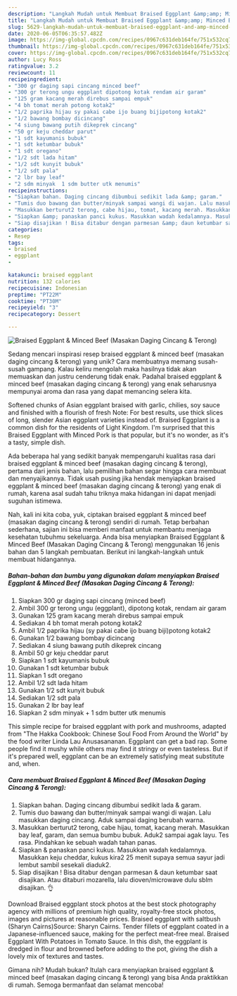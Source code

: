 ```yaml
---
description: "Langkah Mudah untuk Membuat Braised Eggplant &amp;amp; Minced Beef (Masakan Daging Cincang &amp;amp; Terong), Menggugah Selera"
title: "Langkah Mudah untuk Membuat Braised Eggplant &amp;amp; Minced Beef (Masakan Daging Cincang &amp;amp; Terong), Menggugah Selera"
slug: 5629-langkah-mudah-untuk-membuat-braised-eggplant-and-amp-minced-beef-masakan-daging-cincang-and-amp-terong-menggugah-selera
date: 2020-06-05T06:35:57.482Z
image: https://img-global.cpcdn.com/recipes/0967c631deb164fe/751x532cq70/braised-eggplant-minced-beef-masakan-daging-cincang-terong-foto-resep-utama.jpg
thumbnail: https://img-global.cpcdn.com/recipes/0967c631deb164fe/751x532cq70/braised-eggplant-minced-beef-masakan-daging-cincang-terong-foto-resep-utama.jpg
cover: https://img-global.cpcdn.com/recipes/0967c631deb164fe/751x532cq70/braised-eggplant-minced-beef-masakan-daging-cincang-terong-foto-resep-utama.jpg
author: Lucy Ross
ratingvalue: 3.2
reviewcount: 11
recipeingredient:
- "300 gr daging sapi cincang minced beef"
- "300 gr terong ungu eggplant dipotong kotak rendam air garam"
- "125 gram kacang merah direbus sampai empuk"
- "4 bh tomat merah potong kotak2"
- "1/2 paprika hijau sy pakai cabe ijo buang bijipotong kotak2"
- "1/2 bawang bombay dicincang"
- "4 siung bawang putih dikeprek cincang"
- "50 gr keju cheddar parut"
- "1 sdt kayumanis bubuk"
- "1 sdt ketumbar bubuk"
- "1 sdt oregano"
- "1/2 sdt lada hitam"
- "1/2 sdt kunyit bubuk"
- "1/2 sdt pala"
- "2 lbr bay leaf"
- "2 sdm minyak  1 sdm butter utk menumis"
recipeinstructions:
- "Siapkan bahan. Daging cincang dibumbui sedikit lada &amp; garam."
- "Tumis duo bawang dan butter/minyak sampai wangi di wajan. Lalu masukkan daging cincang. Aduk sampai daging berubah warna."
- "Masukkan berturut2 terong, cabe hijau, tomat, kacang merah. Masukkan bay leaf, garam, dan semua bumbu bubuk. Aduk2 sampai agak layu. Tes rasa. Pindahkan ke sebuah wadah tahan panas."
- "Siapkan &amp; panaskan panci kukus. Masukkan wadah kedalamnya. Masukkan keju cheddar, kukus kira2 25 menit supaya semua sayur jadi lembut sambil sesekali diaduk2."
- "Siap disajikan ! Bisa ditabur dengan parmesan &amp; daun ketumbar saat disajikan. Atau ditaburi mozarella, lalu dioven/microwave dulu sblm disajikan. 👌"
categories:
- Resep
tags:
- braised
- eggplant
- 

katakunci: braised eggplant  
nutrition: 132 calories
recipecuisine: Indonesian
preptime: "PT22M"
cooktime: "PT30M"
recipeyield: "3"
recipecategory: Dessert

---
```



![Braised Eggplant &amp; Minced Beef (Masakan Daging Cincang &amp; Terong)](https://img-global.cpcdn.com/recipes/0967c631deb164fe/751x532cq70/braised-eggplant-minced-beef-masakan-daging-cincang-terong-foto-resep-utama.jpg)

Sedang mencari inspirasi resep braised eggplant &amp; minced beef (masakan daging cincang &amp; terong) yang unik? Cara membuatnya memang susah-susah gampang. Kalau keliru mengolah maka hasilnya tidak akan memuaskan dan justru cenderung tidak enak. Padahal braised eggplant &amp; minced beef (masakan daging cincang &amp; terong) yang enak seharusnya mempunyai aroma dan rasa yang dapat memancing selera kita.

Softened chunks of Asian eggplant braised with garlic, chilies, soy sauce and finished with a flourish of fresh Note: For best results, use thick slices of long, slender Asian eggplant varieties instead of. Braised Eggplant is a common dish for the residents of Light Kingdom. I&#39;m surprised that this Braised Eggplant with Minced Pork is that popular, but it&#39;s no wonder, as it&#39;s a tasty, simple dish.

Ada beberapa hal yang sedikit banyak mempengaruhi kualitas rasa dari braised eggplant &amp; minced beef (masakan daging cincang &amp; terong), pertama dari jenis bahan, lalu pemilihan bahan segar hingga cara membuat dan menyajikannya. Tidak usah pusing jika hendak menyiapkan braised eggplant &amp; minced beef (masakan daging cincang &amp; terong) yang enak di rumah, karena asal sudah tahu triknya maka hidangan ini dapat menjadi suguhan istimewa.


Nah, kali ini kita coba, yuk, ciptakan braised eggplant &amp; minced beef (masakan daging cincang &amp; terong) sendiri di rumah. Tetap berbahan sederhana, sajian ini bisa memberi manfaat untuk membantu menjaga kesehatan tubuhmu sekeluarga. Anda bisa menyiapkan Braised Eggplant &amp; Minced Beef (Masakan Daging Cincang &amp; Terong) menggunakan 16 jenis bahan dan 5 langkah pembuatan. Berikut ini langkah-langkah untuk membuat hidangannya.

<!--inarticleads1-->

##### Bahan-bahan dan bumbu yang digunakan dalam menyiapkan Braised Eggplant &amp; Minced Beef (Masakan Daging Cincang &amp; Terong):

1. Siapkan 300 gr daging sapi cincang (minced beef)
1. Ambil 300 gr terong ungu (eggplant), dipotong kotak, rendam air garam
1. Gunakan 125 gram kacang merah direbus sampai empuk
1. Sediakan 4 bh tomat merah potong kotak2
1. Ambil 1/2 paprika hijau (sy pakai cabe ijo buang biji)potong kotak2
1. Gunakan 1/2 bawang bombay dicincang
1. Sediakan 4 siung bawang putih dikeprek cincang
1. Ambil 50 gr keju cheddar parut
1. Siapkan 1 sdt kayumanis bubuk
1. Gunakan 1 sdt ketumbar bubuk
1. Siapkan 1 sdt oregano
1. Ambil 1/2 sdt lada hitam
1. Gunakan 1/2 sdt kunyit bubuk
1. Sediakan 1/2 sdt pala
1. Gunakan 2 lbr bay leaf
1. Siapkan 2 sdm minyak + 1 sdm butter utk menumis


This simple recipe for braised eggplant with pork and mushrooms, adapted from &#34;The Hakka Cookbook: Chinese Soul Food From Around the World&#34; by the food writer Linda Lau Anusasananan. Eggplant can get a bad rap. Some people find it mushy while others may find it stringy or even tasteless. But if it&#39;s prepared well, eggplant can be an extremely satisfying meat substitute and, when. 

<!--inarticleads2-->

##### Cara membuat Braised Eggplant &amp; Minced Beef (Masakan Daging Cincang &amp; Terong):

1. Siapkan bahan. Daging cincang dibumbui sedikit lada &amp; garam.
1. Tumis duo bawang dan butter/minyak sampai wangi di wajan. Lalu masukkan daging cincang. Aduk sampai daging berubah warna.
1. Masukkan berturut2 terong, cabe hijau, tomat, kacang merah. Masukkan bay leaf, garam, dan semua bumbu bubuk. Aduk2 sampai agak layu. Tes rasa. Pindahkan ke sebuah wadah tahan panas.
1. Siapkan &amp; panaskan panci kukus. Masukkan wadah kedalamnya. Masukkan keju cheddar, kukus kira2 25 menit supaya semua sayur jadi lembut sambil sesekali diaduk2.
1. Siap disajikan ! Bisa ditabur dengan parmesan &amp; daun ketumbar saat disajikan. Atau ditaburi mozarella, lalu dioven/microwave dulu sblm disajikan. 👌


Download Braised eggplant stock photos at the best stock photography agency with millions of premium high quality, royalty-free stock photos, images and pictures at reasonable prices. Braised eggplant with saltbush (Sharyn Cairns)Source: Sharyn Cairns. Tender fillets of eggplant coated in a Japanese-influenced sauce, making for the perfect meat-free meal. Braised Eggplant With Potatoes in Tomato Sauce. In this dish, the eggplant is dredged in flour and browned before adding to the pot, giving the dish a lovely mix of textures and tastes. 

Gimana nih? Mudah bukan? Itulah cara menyiapkan braised eggplant &amp; minced beef (masakan daging cincang &amp; terong) yang bisa Anda praktikkan di rumah. Semoga bermanfaat dan selamat mencoba!
